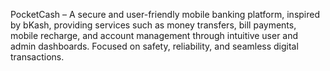 PocketCash – A secure and user-friendly mobile banking platform, inspired by bKash, providing services such as money transfers, bill payments, mobile recharge, and account management through intuitive user and admin dashboards. Focused on safety, reliability, and seamless digital transactions.
